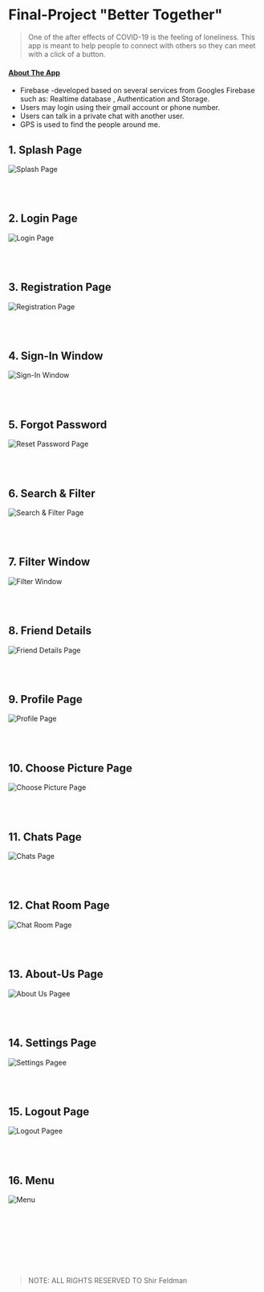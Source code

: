 # Final-Project "Better Together"

> One of the after effects of COVID-19 is the feeling of loneliness. This app is meant to help people to
> connect with others so they can meet with a click of a button.

#### <ins>About The App</ins>
* Firebase -developed based on several services from Googles Firebase such as: Realtime database ,
Authentication and Storage.
* Users may login using their gmail account or phone number.
* Users can talk in a private chat with another user.
* GPS is used to find the people around me.


## **1. Splash Page**

<img  src="/pics/‏‏1.PNG" title="Splash Page" />

<br><br>

## **2. Login Page**

<img  src=".pics/‏‏2.PNG" title="Login Page" />

<br><br>

## **3. Registration Page**

<img  src="./pics/‏‏3.PNG" title="‏‏Registration Page" />

<br><br>

## **4. Sign-In Window**

<img  src="./pics/‏‏4.PNG" title="‏‏Sign-In Window" />

<br><br>


## **5. Forgot Password**

<img  src="./pics/‏‏5.PNG" title="Reset Password Page" />

<br><br>

## **6. Search & Filter**

<img  src="./pics/‏‏6.PNG" title="Search & Filter Page" />

<br><br>

## **7. Filter Window**

<img  src="./pics/‏‏7.PNG" title="Filter Window" />

<br><br>


## **8. Friend Details**

<img  src="./pics/‏‏8.PNG" title="Friend Details Page" />

<br><br>

## **9. Profile Page**

<img  src="./pics/‏‏9.PNG" title="Profile Page" />

<br><br>

## **10. Choose Picture Page**

<img  src="./pics/‏‏10.PNG" title="Choose Picture Page" />

<br><br>

## **11. Chats Page**

<img  src="./pics/‏‏11.PNG" title="Chats Page" />

<br><br>

## **12. Chat Room Page**

<img  src="./pics/‏‏12.PNG" title="Chat Room Page" />

<br><br>


## **13. About-Us Page**

<img  src="./pics/‏‏13.PNG" title="About Us Pagee" />

<br><br>

## **14. Settings Page**

<img  src="./pics/‏‏14.PNG" title="Settings Pagee" />

<br><br>

## **15. Logout Page**

<img  src="./pics/‏‏15.PNG" title="Logout Pagee" />

<br><br>

## **16. Menu**

<img  src="./pics/‏‏16.PNG" title="Menu" />

<br><br>


<br><br><br><br>

> NOTE: ALL RIGHTS RESERVED TO Shir Feldman


